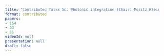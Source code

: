 ```yaml
---
title: "Contributed Talks 5c: Photonic integration (Chair: Moritz Kleinert)"
format: contributed
papers:
- 154
- 33
- 35
videoId: null
presentation: null
draft: false
---
```

